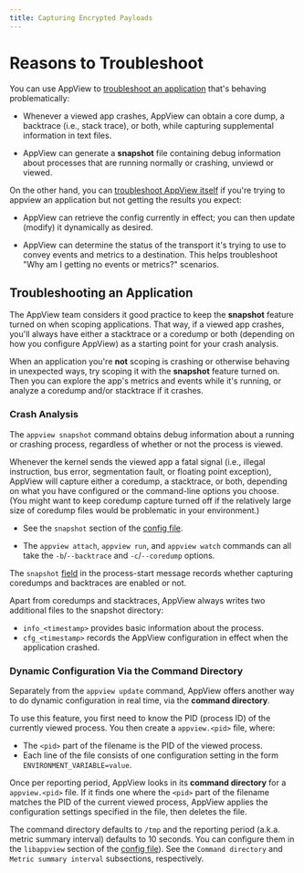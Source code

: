 ```yaml
---
title: Capturing Encrypted Payloads
---
```


<span id="troubleshoot-all"></span>

# Reasons to Troubleshoot

You can use AppView to [troubleshoot an application](#crash-analysis) that's behaving problematically:

- Whenever a viewed app crashes, AppView can obtain a core dump, a backtrace (i.e., stack trace), or both, while capturing supplemental information in text files.

- AppView can generate a **snapshot** file containing debug information about processes that are running normally or crashing, unviewd or viewed.

On the other hand, you can [troubleshoot AppView itself](#troubleshoot-appview) if you're trying to appview an application but not getting the results you expect:

- AppView can retrieve the config currently in effect; you can then update (modify) it dynamically as desired.

- AppView can determine the status of the transport it's trying to use to convey events and metrics to a destination. This helps troubleshoot "Why am I getting no events or metrics?" scenarios.

<span id="troubleshoot-application"></span>

## Troubleshooting an Application

The AppView team considers it good practice to keep the **snapshot** feature turned on when scoping applications. That way, if a viewed app crashes, you'll always have either a stacktrace or a coredump or both (depending on how you configure AppView) as a starting point for your crash analysis.

When an application you're **not** scoping is crashing or otherwise behaving in unexpected ways, try scoping it with the **snapshot** feature turned on. Then you can explore the app's metrics and events while it's running, or analyze a coredump and/or stacktrace if it crashes. 

<span id="crash-analysis"></span>

### Crash Analysis

The `appview snapshot` command obtains debug information about a running or crashing process, regardless of whether or not the process is viewed.

Whenever the kernel sends the viewed app a fatal signal (i.e., illegal instruction, bus error, segmentation fault, or floating point exception), AppView will capture either a coredump, a stacktrace, or both, depending on what you have configured or the command-line options you choose. (You might want to keep coredump capture turned off if the relatively large size of coredump files would be problematic in your environment.) 

- See the `snapshot` section of the [config file](/docs/config-file).

- The `appview attach`, `appview run`, and `appview watch` commands can all take the `-b`/`--backtrace` and `-c`/`--coredump` options.  

The `snapshot` [field](/docs/schema-reference/#eventstartmsginfoconfigurationcurrentlibappviewsnapshot) in the process-start message records whether capturing coredumps and backtraces are enabled or not.

Apart from coredumps and stacktraces, AppView always writes two additional files to the snapshot directory:
- `info_<timestamp>` provides basic information about the process.
- `cfg_<timestamp>` records the AppView configuration in effect when the application crashed.

<span id="dynamic-configuration"></span>

### Dynamic Configuration Via the Command Directory

Separately from the `appview update` command, AppView offers another way to do dynamic configuration in real time, via the **command directory**.

To use this feature, you first need to know the PID (process ID) of the currently viewed process. You then create a `appview.<pid>` file, where:
- The `<pid>` part of the filename is the PID of the viewed process.
- Each line of the file consists of one configuration setting in the form `ENVIRONMENT_VARIABLE=value`.
  
Once per reporting period, AppView looks in its **command directory** for a `appview.<pid>` file. If it finds one where the `<pid>` part of the filename matches the PID of the current viewed process, AppView applies the configuration settings specified in the file, then deletes the file.

The command directory defaults to `/tmp` and the reporting period (a.k.a. metric summary interval) defaults to 10 seconds. You can configure them in the `libappview` section of the [config file](/docs/config-file)). See the `Command directory` and `Metric summary interval` subsections, respectively.
